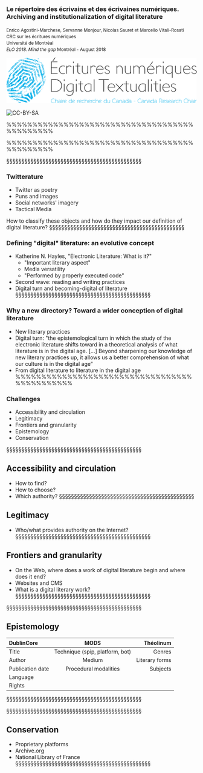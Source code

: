 <!-- .slide: data-background-image="img/zotero.png" -->
<!-- .slide: class="hover"-->

### Le répertoire des écrivains et des écrivaines numériques. Archiving and institutionalization of digital literature

<small>Enrico Agostini-Marchese, Servanne Monjour, Nicolas Sauret et Marcello Vitali-Rosati</small> <br> <small>CRC sur les écritures numériques</small> <br> <small>Université de Montréal</small>
<br>
<small>_ELO 2018. Mind the gap_ Montréal - August 2018</small>

![logo CRCEN](img/LogoENDT10-2016.png) <!-- .element: class="logo" style="width:30%; background-color:ghostwhite;padding: 5px" -->

<!-- .element: style="font-size:1.4rem" -->

![CC-BY-SA](http://i.creativecommons.org/l/by-sa/4.0/88x31.png) <!-- .element: class="logo" -->

%%%%%%%%%%%%%%%%%%%%%%%%%%%%%%%%%%%%%%%%%%%%%
<!-- .slide: data-background-image="img/autorite.JPG" -->
%%%%%%%%%%%%%%%%%%%%%%%%%%%%%%%%%%%%%%%%%%%%%
<!-- .slide: data-background-image="img/AnneARchetTwitter.png" -->
§§§§§§§§§§§§§§§§§§§§§§§§§§§§§§§§§§§§§§§§§§§§§
<!-- .slide: data-background-image="img/AnneARchetTwitter.png" -->
<!-- .slide: class="hover"-->

### Twitterature
- Twitter as poetry
- Puns and images
- Social networks' imagery
- Tactical Media

How to classify these objects and how do they impact our definition of digital literature?
§§§§§§§§§§§§§§§§§§§§§§§§§§§§§§§§§§§§§§§§§§§§§
<!-- .slide: data-background-image="img/rueInstin.jpg" -->
<!-- .slide: class="hover"-->
### Defining "digital" literature: an evolutive concept

- Katherine N. Hayles, "Electronic Literature: What is it?"
  - "Important literary aspect"
  - Media versatility
  - "Performed by properly executed code"
- Second wave: reading and writing practices
- Digital turn and becoming-digital of literature
§§§§§§§§§§§§§§§§§§§§§§§§§§§§§§§§§§§§§§§§§§§§§
<!-- .slide: data-background-image="img/rep_en.png" -->
<!-- .slide: class="hover"-->
### Why a new directory? Toward a wider conception of digital literature

- New literary practices
- Digital turn: "the epistemological turn in which the study of the electronic literature shifts toward in a theoretical analysis of what literature is in the digital age. [...] Beyond sharpening our knowledge of new literary practices up, it allows us a better comprehension of what our culture is in the digital age"
- From digital literature to literature in the digital age
%%%%%%%%%%%%%%%%%%%%%%%%%%%%%%%%%%%%%%%%%%%%%
<!-- .slide: data-background-image="img/victoria.png" -->
<!-- .slide: class="hover"-->

### Challenges

- Accessibility and circulation
- Legitimacy
- Frontiers and granularity
- Epistemology
- Conservation

§§§§§§§§§§§§§§§§§§§§§§§§§§§§§§§§§§§§§§§§§§§§§
<!-- .slide: data-background-image="img/servicepresse.png" -->
<!-- .slide: class="hover"-->

## Accessibility and circulation

- How to find?
- How to choose?
- Which authority?
§§§§§§§§§§§§§§§§§§§§§§§§§§§§§§§§§§§§§§§§§§§§§
<!-- .slide: data-background-image="img/bnf.png" -->
<!-- .slide: class="hover"-->

## Legitimacy

- Who/what provides authority on the Internet?
§§§§§§§§§§§§§§§§§§§§§§§§§§§§§§§§§§§§§§§§§§§§§
<!-- .slide: data-background-image="img/desordre.png" -->
<!-- .slide: class="hover"-->

## Frontiers and granularity

- On the Web, where does a work of digital literature begin and where does it end?
- Websites and CMS
- What is a digital literary work?
§§§§§§§§§§§§§§§§§§§§§§§§§§§§§§§§§§§§§§§§§§§§§
<!-- .slide: data-background-image="img/carnets.png" -->
§§§§§§§§§§§§§§§§§§§§§§§§§§§§§§§§§§§§§§§§§§§§§
<!-- .slide: data-background-image="img/liste1.png" -->
<!-- .slide: class="hover"-->

## Epistemology

| DublinCore      |    MODS     |        Théolinum |
| :------------ | :-------------: | -------------: |
|Title   |Technique (spip, platform, bot)   |Genres   |
|Author   |Medium   |Literary forms   |
|Publication date   |Procedural modalities   |Subjects   |
|Language   |   |   |
|Rights   |   |   |
§§§§§§§§§§§§§§§§§§§§§§§§§§§§§§§§§§§§§§§§§§§§§
<!-- .slide: data-background-image="img/formes_litteraires.png" -->
§§§§§§§§§§§§§§§§§§§§§§§§§§§§§§§§§§§§§§§§§§§§§

<!-- .slide: data-background-image="img/portierEtantDonneeInaccessible.png" -->
<!-- .slide: class="hover"-->

## Conservation

- Proprietary platforms
- Archive.org
- National Library of France
§§§§§§§§§§§§§§§§§§§§§§§§§§§§§§§§§§§§§§§§§§§§§
<!-- .slide: data-background-image="img/archive.png" -->
